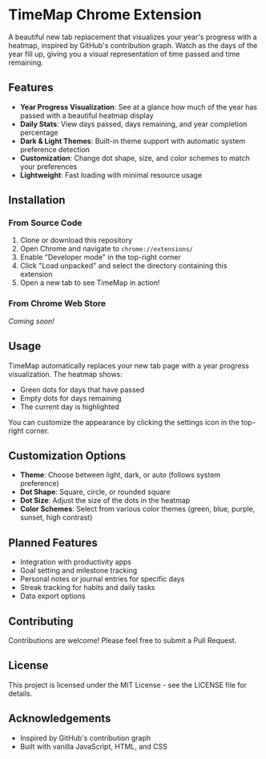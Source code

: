 # TimeMap Chrome Extension

A beautiful new tab replacement that visualizes your year's progress with a heatmap, inspired by GitHub's contribution graph. Watch as the days of the year fill up, giving you a visual representation of time passed and time remaining.

## Features

- **Year Progress Visualization**: See at a glance how much of the year has passed with a beautiful heatmap display
- **Daily Stats**: View days passed, days remaining, and year completion percentage
- **Dark & Light Themes**: Built-in theme support with automatic system preference detection
- **Customization**: Change dot shape, size, and color schemes to match your preferences
- **Lightweight**: Fast loading with minimal resource usage

## Installation

### From Source Code

1. Clone or download this repository
2. Open Chrome and navigate to `chrome://extensions/`
3. Enable "Developer mode" in the top-right corner
4. Click "Load unpacked" and select the directory containing this extension
5. Open a new tab to see TimeMap in action!

### From Chrome Web Store

*Coming soon!*

## Usage

TimeMap automatically replaces your new tab page with a year progress visualization. The heatmap shows:
- Green dots for days that have passed
- Empty dots for days remaining
- The current day is highlighted

You can customize the appearance by clicking the settings icon in the top-right corner.

## Customization Options

- **Theme**: Choose between light, dark, or auto (follows system preference)
- **Dot Shape**: Square, circle, or rounded square
- **Dot Size**: Adjust the size of the dots in the heatmap
- **Color Schemes**: Select from various color themes (green, blue, purple, sunset, high contrast)

## Planned Features

- Integration with productivity apps
- Goal setting and milestone tracking
- Personal notes or journal entries for specific days
- Streak tracking for habits and daily tasks
- Data export options

## Contributing

Contributions are welcome! Please feel free to submit a Pull Request.

## License

This project is licensed under the MIT License - see the LICENSE file for details.

## Acknowledgements

- Inspired by GitHub's contribution graph
- Built with vanilla JavaScript, HTML, and CSS 